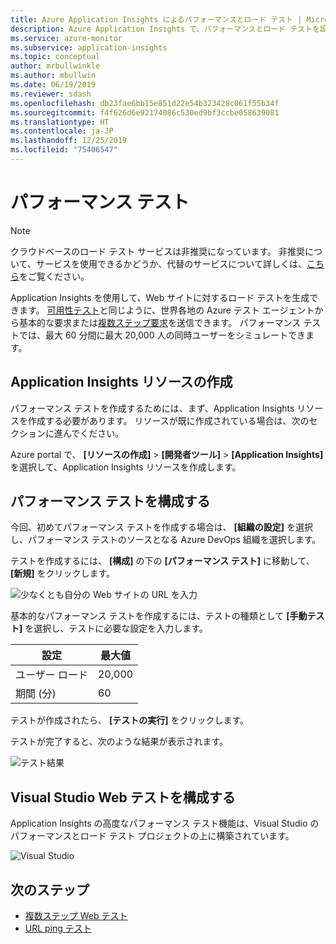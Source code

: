 ```yaml
---
title: Azure Application Insights によるパフォーマンスとロード テスト | Microsoft Docs
description: Azure Application Insights で、パフォーマンスとロード テストを設定します
ms.service: azure-monitor
ms.subservice: application-insights
ms.topic: conceptual
author: mrbullwinkle
ms.author: mbullwin
ms.date: 06/19/2019
ms.reviewer: sdash
ms.openlocfilehash: db23fae6bb15e851d22e54b323428c061f55b34f
ms.sourcegitcommit: f4f626d6e92174086c530ed9bf3ccbe058639081
ms.translationtype: HT
ms.contentlocale: ja-JP
ms.lasthandoff: 12/25/2019
ms.locfileid: "75406547"
---
```

# <a name="performance-testing"></a>パフォーマンス テスト

> [!NOTE]
> クラウドベースのロード テスト サービスは非推奨になっています。 非推奨について、サービスを使用できるかどうか、代替のサービスについて詳しくは、[こちら](https://docs.microsoft.com/azure/devops/test/load-test/overview?view=azure-devops)をご覧ください。

Application Insights を使用して、Web サイトに対するロード テストを生成できます。 [可用性テスト](monitor-web-app-availability.md)と同じように、世界各地の Azure テスト エージェントから基本的な要求または[複数ステップ要求](availability-multistep.md)を送信できます。 パフォーマンス テストでは、最大 60 分間に最大 20,000 人の同時ユーザーをシミュレートできます。

## <a name="create-an-application-insights-resource"></a>Application Insights リソースの作成

パフォーマンス テストを作成するためには、まず、Application Insights リソースを作成する必要があります。 リソースが既に作成されている場合は、次のセクションに進んでください。

Azure portal で、 **[リソースの作成]**  >  **[開発者ツール]**  >  **[Application Insights]** を選択して、Application Insights リソースを作成します。

## <a name="configure-performance-testing"></a>パフォーマンス テストを構成する

今回、初めてパフォーマンス テストを作成する場合は、 **[組織の設定]** を選択し、パフォーマンス テストのソースとなる Azure DevOps 組織を選択します。

テストを作成するには、 **[構成]** の下の **[パフォーマンス テスト]** に移動して、 **[新規]** をクリックします。

![少なくとも自分の Web サイトの URL を入力](./media/performance-testing/new-performance-test.png)

基本的なパフォーマンス テストを作成するには、テストの種類として **[手動テスト]** を選択し、テストに必要な設定を入力します。

|設定| 最大値
|----------|------------|
| ユーザー ロード | 20,000 |
| 期間 (分)  | 60 |  

テストが作成されたら、 **[テストの実行]** をクリックします。

テストが完了すると、次のような結果が表示されます。

![テスト結果](./media/performance-testing/test-results.png)

## <a name="configure-visual-studio-web-test"></a>Visual Studio Web テストを構成する

Application Insights の高度なパフォーマンス テスト機能は、Visual Studio のパフォーマンスとロード テスト プロジェクトの上に構築されています。

![Visual Studio ](./media/performance-testing/visual-studio-test.png)

## <a name="next-steps"></a>次のステップ

* [複数ステップ Web テスト](availability-multistep.md)
* [URL ping テスト](monitor-web-app-availability.md)
